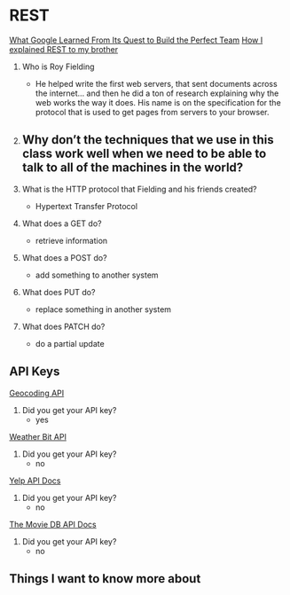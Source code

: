 # REST
[What Google Learned From Its Quest to Build the Perfect Team](https://www.google.com/amp/mobile.nytimes.com/2016/02/28/magazine/what-google-learned-from-its-quest-to-build-the-perfect-team.amp.html)
[How I explained REST to my brother](https://gist.github.com/brookr/5977550)
1. Who is Roy Fielding
    -  He helped write the first web servers, that sent documents across the internet… and then he did a ton of research explaining why the web works the way it does. His name is on the specification for the protocol that is used to get pages from servers to your browser.

2. Why don’t the techniques that we use in this class work well when we need to be able to talk to all of the machines in the world?
    - 

3. What is the HTTP protocol that Fielding and his friends created?
    - Hypertext Transfer Protocol

4. What does a GET do?
    - retrieve information

5. What does a POST do?
    -  add something to another system

6. What does PUT do?
    - replace something in another system

7. What does PATCH do?
    - do a partial update

## API Keys

[Geocoding API](https://locationiq.com/)
1. Did you get your API key?
    - yes

[Weather Bit API](https://www.weatherbit.io/)
1. Did you get your API key?
    - no
    
[Yelp API Docs](https://www.yelp.com/developers/documentation/v3/business_search)
1. Did you get your API key?
    - no
    
[The Movie DB API Docs](https://developers.themoviedb.org/3/getting-started/introduction)
1. Did you get your API key?
    - no
    
## Things I want to know more about